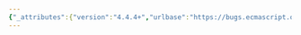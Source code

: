 ```yaml
---
{"_attributes":{"version":"4.4.4+","urlbase":"https://bugs.ecmascript.org/","maintainer":"dherman@mozilla.com"},"bug":{"bug_id":2459,"creation_ts":"2014-01-27 08:36:00 -0800","short_desc":"26.2.*: Typos \"rentretly\" -> \"reentrantly\"","delta_ts":"2014-06-12 15:19:40 -0700","product":"Draft for 6th Edition","component":"editorial issue","version":"Rev 22: January 20, 2014 Draft","rep_platform":"All","op_sys":"All","bug_status":"RESOLVED","resolution":"FIXED","priority":"Normal","bug_severity":"normal","everconfirmed":true,"reporter":{"uid":"andrebargull","name":"André Bargull"},"assigned_to":{"uid":"allen","name":"Allen Wirfs-Brock"},"cc":"till","long_desc":[{"commentid":7030,"comment_count":0,"who":{"uid":"andrebargull","name":"André Bargull"},"bug_when":"2014-01-27 08:36:09 -0800","thetext":"26.2.1.1 %Realm% (options = { }, initialiser = undefined)\n- step 21: \"rentretly\" -> \"reentrantly\"\n\n26.2.3.2 %Realm%.prototype.eval (source )\n- preamble: \"arguent\" -> \"argument\""},{"commentid":7335,"comment_count":1,"who":{"uid":"till","name":"Till Schneidereit"},"bug_when":"2014-02-16 21:29:18 -0800","thetext":"*** Bug 2552 has been marked as a duplicate of this bug. ***"},{"commentid":8122,"comment_count":2,"who":{"uid":"till","name":"Till Schneidereit"},"bug_when":"2014-05-04 11:16:13 -0700","thetext":"The \"arguent\" part is fixed in the latest draft."},{"commentid":8398,"comment_count":3,"who":{"uid":"allen","name":"Allen Wirfs-Brock"},"bug_when":"2014-05-13 17:59:46 -0700","thetext":"fixed in rev25 editor's draft"},{"commentid":8916,"comment_count":4,"who":{"uid":"allen","name":"Allen Wirfs-Brock"},"bug_when":"2014-06-12 15:19:40 -0700","thetext":"in rev25"}]}}
---
```

